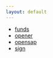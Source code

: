 ```yaml
---
layout: default
---
```


- [funds](/funds)
- [opener](/opener)
- [opensap](/opensap)
- [sign](/sign)